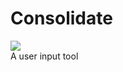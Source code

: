 # Consolidate
[![](https://jitpack.io/v/e3ndr/Consolidate.svg)](https://jitpack.io/#e3ndr/Consolidate)  
 A user input tool
